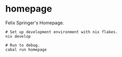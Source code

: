 # homepage

Felix Springer's Homepage.

```
# Set up development environment with nix flakes.
nix develop

# Run to debug.
cabal run homepage
```
